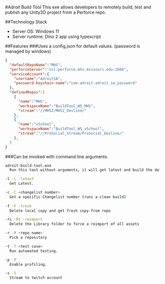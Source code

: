 #Adroit Build Tool
This exe allows developers to remotely build, test and publish any Unity3D project from a Perforce repo.

##Technology Stack
- Server OS: Windows 11
- Server runtime: Dino 2 app using typescript

##Features
###Uses a config.json for default values.
(password is managed by windows)

```json 
{
  "defaultRepoName":"MHS",
  "perforceServer":"ssl:perforce.mhs.missouri.edu:1666",
  "serviceAccount":{
    "username":"AdroitSA",
    "password-keychain-name":"com.adroit.adroit_sa_password" 
  },
  "definedRepos":[
    {
      "name":"MHS",
      "workspaceName":"BuildTool_WS_MHS",
      "stream":"//MHS2/MHS2_Devline/"
    },
    {
      "name":"vSchool",
      "workspaceName":"BuildTool_WS_vSchool",
      "stream":"//ProSocial_Stream/ProSocial_Devline/"
    },  
  ]
}
```

###Can be invoked with command line arguments.
  
```bash
adroit-build-tool.exe
  Run this tool without arguments, it will get latest and build the default repo, without testing or profiling.

-l -L -latest
  Get Latest.

-c -C <changelist number>
  Get a specific Changelist number (runs a clean build)
  
-f -F -fresh
  Delete local copy and get fresh copy from repo

-ri -RI -reimport
  Delete the Library folder to force a reimport of all assets

-r -R <repo name>
  Pick a repository

-t -T <test case>
  Run automated testing.

-p -P
  Enable profiling.

-s -S
  Stream to twitch account
```
